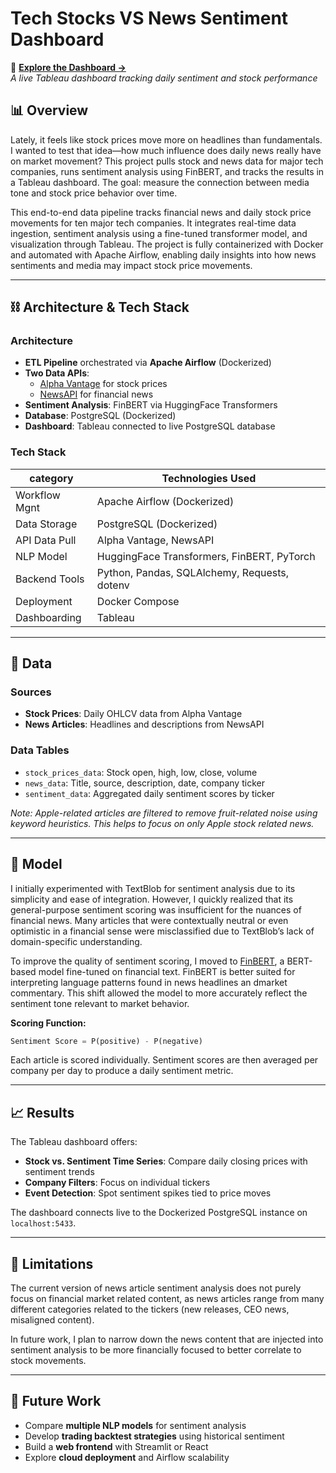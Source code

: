 # Tech Stocks VS News Sentiment Dashboard

🔗 **[Explore the Dashboard →](https://public.tableau.com/views/stocks_and_news/Dashboard1?:language=en-US&publish=yes&:sid=&:redirect=auth&:display_count=n&:origin=viz_share_link)**  
*A live Tableau dashboard tracking daily sentiment and stock performance*

## 📊 Overview

Lately, it feels like stock prices move more on headlines than fundamentals. I wanted to test that idea—how much influence does daily news really have on market movement? This project pulls stock and news data for major tech companies, runs sentiment analysis using FinBERT, and tracks the results in a Tableau dashboard. The goal: measure the connection between media tone and stock price behavior over time. 

This end-to-end data pipeline tracks financial news and daily stock price movements for ten major tech companies. 
It integrates real-time data ingestion, sentiment analysis using a fine-tuned transformer model, and visualization through Tableau. The project is fully containerized with Docker and automated with Apache Airflow, enabling daily insights into how news sentiments and media may impact stock price movements.

---

## ⛓️ Architecture & Tech Stack

### Architecture

- **ETL Pipeline** orchestrated via **Apache Airflow** (Dockerized)
- **Two Data APIs**:
  - [Alpha Vantage](https://www.alphavantage.co/) for stock prices
  - [NewsAPI](https://newsapi.org/) for financial news
- **Sentiment Analysis**: FinBERT via HuggingFace Transformers
- **Database**: PostgreSQL (Dockerized)
- **Dashboard**: Tableau connected to live PostgreSQL database

### Tech Stack

| category      | Technologies Used           |
|---------------|-----------------------------|
| Workflow Mgnt | Apache Airflow (Dockerized) |
| Data Storage  | PostgreSQL (Dockerized)     |
| API Data Pull | Alpha Vantage, NewsAPI      |
| NLP Model      | HuggingFace Transformers, FinBERT, PyTorch      |
| Backend Tools  | Python, Pandas, SQLAlchemy, Requests, dotenv    |
| Deployment     | Docker Compose                                  |
| Dashboarding   | Tableau    |

---

## 🧾 Data

### Sources

- **Stock Prices**: Daily OHLCV data from Alpha Vantage
- **News Articles**: Headlines and descriptions from NewsAPI

### Data Tables

- `stock_prices_data`: Stock open, high, low, close, volume
- `news_data`: Title, source, description, date, company ticker
- `sentiment_data`: Aggregated daily sentiment scores by ticker

*Note: Apple-related articles are filtered to remove fruit-related noise using keyword heuristics. This helps to focus on only Apple stock related news.*

---

## 🤖 Model

I initially experimented with TextBlob for sentiment analysis due to its simplicity and ease of integration. However, I quickly realized that its general-purpose sentiment scoring was insufficient for the nuances of financial news. Many articles that were contextually neutral or even optimistic in a financial sense were misclassified due to TextBlob’s lack of domain-specific understanding.

To improve the quality of sentiment scoring, I moved to [FinBERT](https://huggingface.co/yiyanghkust/finbert-tone), a BERT-based model fine-tuned on financial text. FinBERT is better suited for interpreting language patterns found in news headlines an dmarket commentary. This shift allowed the model to more accurately reflect the sentiment tone relevant to market behavior.

**Scoring Function:**

```python
Sentiment Score = P(positive) - P(negative)
```

Each article is scored individually. Sentiment scores are then averaged per company per day to produce a daily sentiment metric.

---

## 📈 Results

The Tableau dashboard offers:

- **Stock vs. Sentiment Time Series**: Compare daily closing prices with sentiment trends
- **Company Filters**: Focus on individual tickers
- **Event Detection**: Spot sentiment spikes tied to price moves

The dashboard connects live to the Dockerized PostgreSQL instance on `localhost:5433`.

---

## 🤔 Limitations

The current version of news article sentiment analysis does not purely focus on financial market related content, as news articles range from many different categories related to the tickers (new releases, CEO news, misaligned content). 

In future work, I plan to narrow down the news content that are injected into sentiment analysis to be more financially focused to better correlate to stock movements.

---

## 🔮 Future Work

- Compare **multiple NLP models** for sentiment analysis
- Develop **trading backtest strategies** using historical sentiment
- Build a **web frontend** with Streamlit or React
- Explore **cloud deployment** and Airflow scalability
